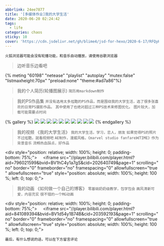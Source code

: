 ```yaml
---
abbrlink: 24ee7877
title: '[多媒体作业]我的大学生活'
date: 2020-06-20 02:24:42
tags:
  - life
categories: chaos
sticky: 10
cover: 'https://cdn.jsdelivr.net/gh/blime4/jsd-for-hexo/2020-6-17/RFQyHh8Dek9CLsB.jpg'
---
```



`火狐浏览器可能会没有轮播功能，和音乐自动播放，请使用谷歌浏览器`
> 边听音乐边看吧

{% meting "60198" "netease" "playlist" "autoplay" "mutex:false" "listmaxheight:70px" "preload:none" "theme:#ad7a86"%}

> 我的个人简历(轮播图展示)
> `简历用markdown制作`

<div class="demo"></div>
<script>
    function tt(){
        $('.demo').slider({
    imgList: [
        {
            img: 'https://cdn.jsdelivr.net/gh/blime4/jsd-for-hexo/2020-6-20/1.png',
            a: 'https://cdn.jsdelivr.net/gh/blime4/jsd-for-hexo/2020-6-20/1.png',
        },
        {
            img: 'https://cdn.jsdelivr.net/gh/blime4/jsd-for-hexo/2020-6-20/2.png',
            a: 'https://cdn.jsdelivr.net/gh/blime4/jsd-for-hexo/2020-6-20/2.png',
        },
        {
            img: 'https://cdn.jsdelivr.net/gh/blime4/jsd-for-hexo/2020-6-20/3.png',
            a: 'https://cdn.jsdelivr.net/gh/blime4/jsd-for-hexo/2020-6-20/3.png',
        }
    ], //图片的列表，a属性里面存放的是网络地址，img存放的是图片地址
    width: "100%", //图片的宽
    height: 400, //图片的高
    isAuto: true, //是否自动轮播
    moveTime: 2000, //运动时间
    direction: 'right', //轮播的方向
    btnWidth: 30, //按钮的宽
    btnHeight: 30, //按钮的高
    spanWidth: 10, //span按钮的宽
    spanHeight: 10, //span按钮的高
    spanColor: '#fff', //span按钮的颜色
    activeSpanColor: 'red', //选中的span颜色
    btnBackgroundColor: 'rgba(0, 0, 0, 0.3)', //两侧按钮的颜色
    spanRadius: '50%', //span按钮的圆角程度
    spanMargin: 3, //span之间的距离
})
    }
    window.addEventListener('DOMContentLoaded',tt)
</script>



> 我的PS作品集 
`并没有选用太多炫酷的PS作品，而是围绕我的大学生活，选了很多张喜欢的日常PS摄影作品。`
`其中使用了也绝对超过三种PS技术来修图优化。`
`图片较大，加载可能需要点时间`

{% gallery %}
![](https://cdn.jsdelivr.net/gh/blime4/jsd-for-hexo@master/2020-6-21/1.jpg)
![](https://cdn.jsdelivr.net/gh/blime4/jsd-for-hexo@master/2020-6-21/2.jpg)
![](https://cdn.jsdelivr.net/gh/blime4/jsd-for-hexo@master/2020-6-21/3.jpg)
![](https://cdn.jsdelivr.net/gh/blime4/jsd-for-hexo@master/2020-6-21/4.jpg)
![](https://cdn.jsdelivr.net/gh/blime4/jsd-for-hexo@master/2020-6-21/5.jpg)
![](https://cdn.jsdelivr.net/gh/blime4/jsd-for-hexo@master/2020-6-21/6.jpg)
![](https://cdn.jsdelivr.net/gh/blime4/jsd-for-hexo@master/2020-6-21/7.jpg)
![](https://cdn.jsdelivr.net/gh/blime4/jsd-for-hexo@master/2020-6-21/8.jpg)
![](https://cdn.jsdelivr.net/gh/blime4/jsd-for-hexo@master/2020-6-21/9.jpg)
![](https://cdn.jsdelivr.net/gh/blime4/jsd-for-hexo@master/2020-6-21/10.jpg)
{% endgallery %}




> 我的视频 《我的大学生活》
`我的大学生活，学习，恋人，朋友`
`如果觉得PS的照片不过炫酷，就看视频吧`
`AE制作，漫威风格，《marvel studio fanfare》《TIME》作为背景音乐`
`流畅热血踩点，好作品`

<div style="position: relative; width: 100%; height: 0; padding-bottom: 75%;">
    <iframe src="//player.bilibili.com/player.html?aid=796021599&bvid=BV1hC4y1a7gS&cid=202640749&page=1" scrolling="no" border="0" frameborder="no" framespacing="0" allowfullscreen="true" allowfullscreen="true" style="position: absolute; width: 100%; height: 100%; left: 0; top: 0;"> </iframe>
</div>

> 我的动画 《如何做一个自己的博客》
`零基础奶奶级教学，包学包会`
`画风清新可爱，内容充实`
`很不错的一个MG动画`

<div style="position: relative; width: 100%; height: 0; padding-bottom: 75%;">
    <iframe src="//player.bilibili.com/player.html?aid=841089394&bvid=BV1d54y1B74B&cid=203592193&page=1" scrolling="no" border="0" frameborder="no" framespacing="0" allowfullscreen="true" allowfullscreen="true" style="position: absolute; width: 100%; height: 100%; left: 0; top: 0;"> </iframe>
</div>


`最后，有什么想说的话，可以在下方留言评论`
